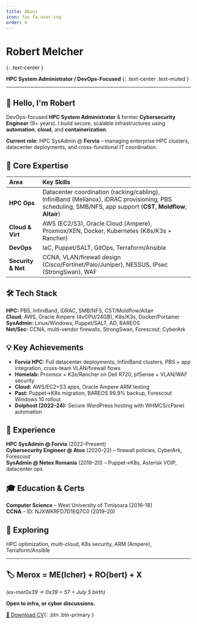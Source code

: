 ```yaml
---
title: About
icon: fas fa-user-cog
order: 6
---
```


# Robert Melcher
{: .text-center }

**HPC System Administrator / DevOps-Focused**
{: .text-center .text-muted }

---

## 👋 Hello, I'm Robert

DevOps-focused **HPC System Administrator** & former **Cybersecurity Engineer** (9+ years). I build secure, scalable infrastructures using **automation**, **cloud**, and **containerization**.

**Current role:** HPC SysAdmin @ **Forvia** – managing enterprise HPC clusters, datacenter deployments, and cross-functional IT coordination.

## 🚀 Core Expertise

| Area | Key Skills |
| :--- | :--- |
| **HPC Ops** | Datacenter coordination (racking/cabling), InfiniBand (Mellanox), iDRAC provisioning, PBS scheduling, SMB/NFS, app support (**CST**, **Moldflow**, **Altair**) |
| **Cloud & Virt** | AWS (EC2/S3), Oracle Cloud (Ampere), Proxmox/XEN, Docker, Kubernetes (K8s/K3s + Rancher) |
| **DevOps** | IaC, Puppet/SALT, GitOps, Terraform/Ansible |
| **Security & Net** | CCNA, VLAN/firewall design (Cisco/Fortinet/Palo/Juniper), NESSUS, IPsec (StrongSwan), WAF |

## 🛠️ Tech Stack

**HPC:** PBS, InfiniBand, iDRAC, SMB/NFS, CST/Moldflow/Altair  
**Cloud:** AWS, Oracle Ampere (4vCPU/24GB), K8s/K3s, Docker/Portainer  
**SysAdmin:** Linux/Windows, Puppet/SALT, AD, BAREOS  
**Net/Sec:** CCNA, multi-vendor firewalls, StrongSwan, Forescout, CyberArk

## 💡 Key Achievements

- **Forvia HPC:** Full datacenter deployments, InfiniBand clusters, PBS + app integration, cross-team VLAN/firewall flows  
- **Homelab:** Proxmox + K3s/Rancher on Dell R720, pfSense + VLAN/WAF security  
- **Cloud:** AWS/EC2+S3 apps, Oracle Ampere ARM testing  
- **Past:** Puppet→K8s migration, BAREOS 99.9% backup, Forescout Windows 10 rollout  
- **Dolphost (2022–24):** Secure WordPress hosting with WHMCS/cPanel automation

## 💼 Experience

**HPC SysAdmin @ Forvia** (2022–Present)  
**Cybersecurity Engineer @ Atos** (2020–22) – firewall policies, CyberArk, Forescout  
**SysAdmin @ Netex Romania** (2018–20) – Puppet→K8s, Asterisk VOIP, datacenter ops

## 🎓 Education & Certs

**Computer Science** – West University of Timișoara (2016–18)  
**CCNA** – ID: NJXWKRFD7D1EQ7C0 (2019–20)

## 🔮 Exploring

HPC optimization, multi-cloud, K8s security, ARM (Ampere), Terraform/Ansible

---

## 🏷️ Merox = ME(lcher) + RO(bert) + X  
*(ex-mer0x39 → 0x39 = 57 = July 5 birth)*

**Open to infra, or cyber discussions.**

[📄 Download CV](https://merox.dev/robert-melcher-cv.pdf){: .btn .btn-primary }